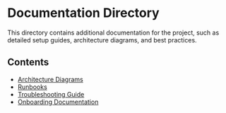 # Documentation Directory

This directory contains additional documentation for the project, such as detailed setup guides, architecture diagrams, and best practices.

## Contents
- [Architecture Diagrams](architecture-diagrams.md)
- [Runbooks](runbooks.md)
- [Troubleshooting Guide](troubleshooting-guide.md)
- [Onboarding Documentation](onboarding.md)
